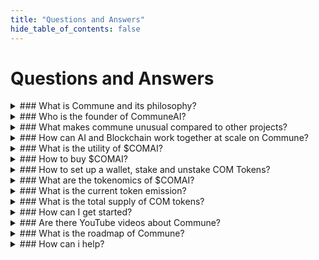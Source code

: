 ```yaml
---
title: "Questions and Answers"
hide_table_of_contents: false 
---
```


# Questions and Answers
<details>
<summary>
### What is Commune and its philosophy?
</summary>
Commune is a censorship resistant peer to peer protocol leveraging cryptoeconomic incentives for the decentralized creation and access of machine intelligence and other digital commodities. Commune follows a radically OpenSource and modular design philosophy centered around cooperation, sharing and reusability of resources.
</details>

<details>
<summary>
### Who is the founder of CommuneAI?
</summary>
CommuneAI follows a zero bureaucracy only code, zero founders only devs philosophy and is community driven at its heart. That being said, originator and core developer is Sal Vivona, a physicist and machine learning engineer who quit big tech 3 years ago to fulltime focus on Commune. He discovered Bittensor and joined the OpenTensor foundation as a developer until he eventually quit to pursue Commune fully again.
</details>

<details>
<summary>
### What makes commune unusual compared to other projects?
</summary>
Commune is cypherpunk at heart, wild and fully organic. There is no bureaucracy, foundation or VCs. only opensource code and developers making public contributions.
</details>

<details>
<summary>
### How can AI and Blockchain work together at scale on Commune?
</summary>
Commune's blockchain only tracks the economic information of the AI activity rather than the AI activity itself. The AI validation happens offchain and only its results are submitted to the chain. This separates the computation heavy elements from the chain.
</details>

<details>
<summary>
### What is the utility of $COMAI?
</summary>
COMAI Validator Stake controls the incentive landscape of miners. Stake is essentially ownership over the workforce of miners, making them compete around serving the demands of Stakeholders with supply. Giving Stake access to an ever changing and growing array of digital commodities like AI.
</details>

<details>
<summary>
### How to buy $COMAI?
</summary>
Currently you can buy COMAI on [uniswap (WCOMAI)](https://app.uniswap.org/explore/tokens/ethereum/0xc78b628b060258300218740b1a7a5b3c82b3bd9f), [Comswap](https://comswap.io/), and [MEXC](https://www.mexc.com/price/COMAI?calculatorTab=trade).
</details>

<details>
<summary>
### How to set up a wallet, stake and unstake COM Tokens?
</summary>
Please refer to [Omnipotent Labs' Tutorial](https://www.youtube.com/watch?v=JrQKG7ko14M&t=2s).
</details>

<details>
<summary>
### What are the tokenomics of $COMAI?
</summary>
COMAI launched fairly without premine, meaning the founder mines in the open network like everyone else. Emissions are split 50/50 between validators and miners. validators earn dividends on stake for producing evaluations of miners, while miners earn incentive by receiving good evaluations from validators.
</details>

<details>
<summary>
### What is the current token emission?
</summary>
It's 250k tokens/daily.
</details>

<details>
<summary>
### What is the total supply of COM tokens?
</summary>
It's 1 billion.
</details>

<details>
<summary>
### How can I get started?
</summary>
Please refer to our [introduction page](https://comdocs.netlify.app) where you can find all details.
</details>

<details>
<summary>
### Are there YouTube videos about Commune?
</summary>
Yes! [Omnipotent Labs](https://www.youtube.com/@omnipotentlabs) produces regular Commune content to stay up to date.
</details>

<details>
<summary>
### What is the roadmap of Commune?
</summary>
Commune is emerging in a decentralised manner, meaning it is formed by the contributions of many different independent people who commit code or try to convince the community to implement an idea. This makes the conventional concept of a roadmap unapplicable. However the goal for the community will always be to increase the prosperity of the protocol by improving its mechanisms and the value produced by miners and validators, while keeping it as fair and decentralized as possible. So at large we will likely always work towards that direction.
</details>

<details>
<summary>
### How can i help?
</summary>
There are many creative ways to help Commune, join our [Discord](https://discord.com/invite/A8JGkZ9Dmm) and start a discussion! 
</details>